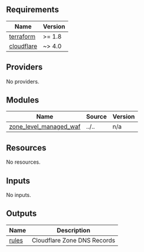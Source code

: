 <!-- BEGIN_TF_DOCS -->
## Requirements

| Name | Version |
|------|---------|
| <a name="requirement_terraform"></a> [terraform](#requirement\_terraform) | >= 1.8 |
| <a name="requirement_cloudflare"></a> [cloudflare](#requirement\_cloudflare) | ~> 4.0 |

## Providers

No providers.

## Modules

| Name | Source | Version |
|------|--------|---------|
| <a name="module_zone_level_managed_waf"></a> [zone\_level\_managed\_waf](#module\_zone\_level\_managed\_waf) | ../.. | n/a |

## Resources

No resources.

## Inputs

No inputs.

## Outputs

| Name | Description |
|------|-------------|
| <a name="output_rules"></a> [rules](#output\_rules) | Cloudflare Zone DNS Records |
<!-- END_TF_DOCS -->
